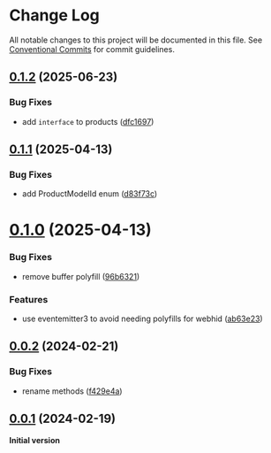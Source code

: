 # Change Log

All notable changes to this project will be documented in this file.
See [Conventional Commits](https://conventionalcommits.org) for commit guidelines.

## [0.1.2](https://github.com/nytamin/contour-shuttle/compare/v0.1.1...v0.1.2) (2025-06-23)

### Bug Fixes

- add `interface` to products ([dfc1697](https://github.com/nytamin/contour-shuttle/commit/dfc16973d3b3e06e29834fad7030e2436dd367b1))

## [0.1.1](https://github.com/nytamin/contour-shuttle/compare/v0.1.0...v0.1.1) (2025-04-13)

### Bug Fixes

- add ProductModelId enum ([d83f73c](https://github.com/nytamin/contour-shuttle/commit/d83f73cdef01deabfcd431cd4e9a9515424e7e3a))

# [0.1.0](https://github.com/nytamin/contour-shuttle/compare/v0.0.2...v0.1.0) (2025-04-13)

### Bug Fixes

- remove buffer polyfill ([96b6321](https://github.com/nytamin/contour-shuttle/commit/96b632110209b15c6e158804281c20cdcc50f49d))

### Features

- use eventemitter3 to avoid needing polyfills for webhid ([ab63e23](https://github.com/nytamin/contour-shuttle/commit/ab63e23ff5fd404250cc1cbcdc38249c8504394d))

## [0.0.2](https://github.com/nytamin/contour-shuttle/compare/v0.0.1...v0.0.2) (2024-02-21)

### Bug Fixes

- rename methods ([f429e4a](https://github.com/nytamin/contour-shuttle/commit/f429e4a5fd80a0d199ad8aafbba2fe60da6ecf50))

## [0.0.1](https://github.com/nytamin/contour-shuttle/compare/v0.0.0...v0.0.1) (2024-02-19)

**Initial version**
